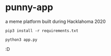 # punny-app
a meme platform built during Hacklahoma 2020

    pip3 install -r requirements.txt

    python3 app.py

:D
